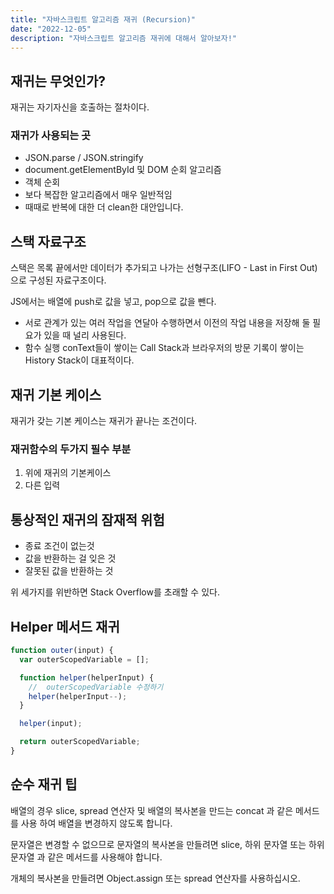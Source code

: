 ```yaml
---
title: "자바스크립트 알고리즘 재귀 (Recursion)"
date: "2022-12-05"
description: "자바스크립트 알고리즘 재귀에 대해서 알아보자!"
---
```


## 재귀는 무엇인가?

재귀는 자기자신을 호출하는 절차이다.

### 재귀가 사용되는 곳

- JSON.parse / JSON.stringify
- document.getElementById 및 DOM 순회 알고리즘
- 객체 순회
- 보다 복잡한 알고리즘에서 매우 일반적임
- 때때로 반복에 대한 더 clean한 대안입니다.

## 스택 자료구조

스택은 목록 끝에서만 데이터가 추가되고 나가는 선형구조(LIFO - Last in First Out)으로 구성된 자료구조이다.

JS에서는 배열에 push로 값을 넣고, pop으로 값을 뺀다.

- 서로 관계가 있는 여러 작업을 연달아 수행하면서 이전의 작업 내용을 저장해 둘 필요가 있을 때 널리 사용된다.
- 함수 실행 conText들이 쌓이는 Call Stack과 브라우저의 방문 기록이 쌓이는 History Stack이 대표적이다.

## 재귀 기본 케이스

재귀가 갖는 기본 케이스는 재귀가 끝나는 조건이다.

### 재귀함수의 두가지 필수 부분

1. 위에 재귀의 기본케이스
2. 다른 입력

## 통상적인 재귀의 잠재적 위험

- 종료 조건이 없는것
- 값을 반환하는 걸 잊은 것
- 잘못된 값을 반환하는 것

위 세가지를 위반하면 Stack Overflow를 초래할 수 있다.

## Helper 메서드 재귀

```js
function outer(input) {
  var outerScopedVariable = [];

  function helper(helperInput) {
    //  outerScopedVariable 수정하기
    helper(helperInput--);
  }

  helper(input);

  return outerScopedVariable;
}
```

## 순수 재귀 팁

배열의 경우 slice, spread 연산자 및 배열의 ​​복사본을 만드는 concat 과 같은 메서드를 사용 하여 배열을 변경하지 않도록 합니다.

문자열은 변경할 수 없으므로 문자열의 복사본을 만들려면 slice, 하위 문자열 또는 하위 문자열 과 같은 메서드를 사용해야 합니다.

개체의 복사본을 만들려면 Object.assign 또는 spread 연산자를 사용하십시오.
